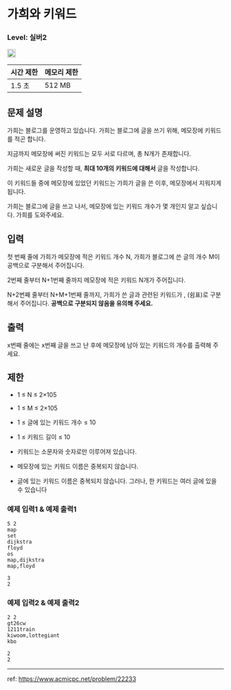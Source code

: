 # 가희와 키워드

### Level: 실버2

<img class="left" src="https://d2gd6pc034wcta.cloudfront.net/tier/9.svg" style="width: 20px" />

| 시간 제한 | 메모리 제한 |
| -------- | ---------- |
| 1.5 초 | 512 MB |

## 문제 설명

가희는 블로그를 운영하고 있습니다. 가희는 블로그에 글을 쓰기 위해, 메모장에 키워드를 적곤 합니다.

지금까지 메모장에 써진 키워드는 모두 서로 다르며, 총 N개가 존재합니다.

가희는 새로운 글을 작성할 때, **최대 10개의 키워드에 대해서** 글을 작성합니다.

이 키워드들 중에 메모장에 있었던 키워드는 가희가 글을 쓴 이후, 메모장에서 지워지게 됩니다.

가희는 블로그에 글을 쓰고 나서, 메모장에 있는 키워드 개수가 몇 개인지 알고 싶습니다. 가희를 도와주세요.

## 입력

첫 번째 줄에 가희가 메모장에 적은 키워드 개수 N, 가희가 블로그에 쓴 글의 개수 M이 공백으로 구분해서 주어집니다.

2번째 줄부터 N+1번째 줄까지 메모장에 적은 키워드 N개가 주어집니다.

N+2번째 줄부터 N+M+1번째 줄까지, 가희가 쓴 글과 관련된 키워드가 , (쉼표)로 구분해서 주어집니다. **공백으로 구분되지 않음을 유의해 주세요.**

## 출력

x번째 줄에는 x번째 글을 쓰고 난 후에 메모장에 남아 있는 키워드의 개수를 출력해 주세요.

## 제한

- 1 ≤ N ≤ 2×105 

- 1 ≤ M ≤ 2×105

- 1 ≤ 글에 있는 키워드 개수 ≤ 10

- 1 ≤ 키워드 길이 ≤ 10

- 키워드는 소문자와 숫자로만 이루어져 있습니다.

- 메모장에 있는 키워드 이름은 중복되지 않습니다.

- 글에 있는 키워드 이름은 중복되지 않습니다. 그러나, 한 키워드는 여러 글에 있을 수 있습니다

### 예제 입력1 & 예제 출력1

```text
5 2
map
set
dijkstra
floyd
os
map,dijkstra
map,floyd

```

```text
3
2

```

### 예제 입력2 & 예제 출력2

```text
2 2
gt26cw
1211train
kiwoom,lottegiant
kbo

```

```text
2
2

```

---

ref: https://www.acmicpc.net/problem/22233